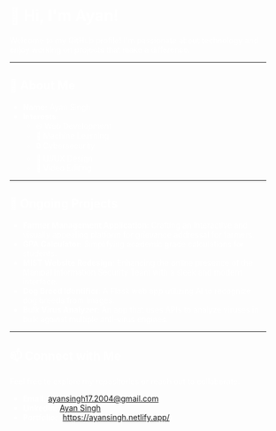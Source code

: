 <div style="background-image: url('./gitbg.png'); background-size: cover; background-position: center; padding: 20px; border-radius: 10px; color: white;">

# 👋 Hi, I'm Ayan!

Welcome to my GitHub profile! I'm passionate about technology and enjoy working on projects that make a difference.  

---

## 🌟 About Me  
- **Name:** Ayan Singh  
- **Interests:**  
  - 🌐 Web Development  
  - 🧠 Machine Learning  
  - 🔒 Cybersecurity  
  - 🎨 UI/UX Design  
  - 🎥 Video Editing  

---

## 🚀 Ongoing Projects  
- **Farmer Management Application**: Crafting an interactive and visually appealing platform for grievance addressal for farmers.  
- **GPA Calculator**: Simplifying academic grade calculations for students.  
- **MIST Website Redesign**: Enhancing the online presence of the Manipal Information Security Team with a sleek and modern interface.  
- **Dog Breed Identifier**: A Flask web app utilizing AI to recognize dog breeds from images.  
- **Bulk Virus Analyzer**: An app that uses APIs to analyze viruses in bulk against multiple anti-virus engines.

---

## 📫 Connect with Me  
Feel free to explore my repositories or reach out to collaborate.  
- **Email:** [ayansingh17.2004@gmail.com](mailto:ayansingh17.2004@gmail.com)  
- **LinkedIn:** [Ayan Singh](https://www.linkedin.com/in/ayan-singh-a16a06280/)
- **Portfolio:** (https://ayansingh.netlify.app/)

</div>
